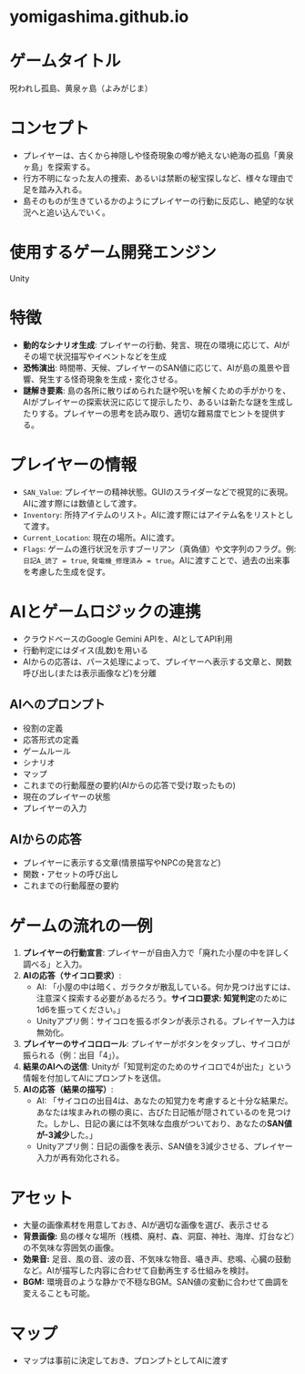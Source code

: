 # yomigashima.github.io

# ゲームタイトル
呪われし孤島、黄泉ヶ島（よみがじま）

# コンセプト
- プレイヤーは、古くから神隠しや怪奇現象の噂が絶えない絶海の孤島「黄泉ヶ島」を探索する。
- 行方不明になった友人の捜索、あるいは禁断の秘宝探しなど、様々な理由で足を踏み入れる。
- 島そのものが生きているかのようにプレイヤーの行動に反応し、絶望的な状況へと追い込んでいく。

# 使用するゲーム開発エンジン
Unity

# 特徴
- **動的なシナリオ生成**: プレイヤーの行動、発言、現在の環境に応じて、AIがその場で状況描写やイベントなどを生成
- **恐怖演出**: 時間帯、天候、プレイヤーのSAN値に応じて、AIが島の風景や音響、発生する怪奇現象を生成・変化させる。
- **謎解き要素**: 島の各所に散りばめられた謎や呪いを解くための手がかりを、AIがプレイヤーの探索状況に応じて提示したり、あるいは新たな謎を生成したりする。プレイヤーの思考を読み取り、適切な難易度でヒントを提供する。

# プレイヤーの情報
- `SAN_Value`: プレイヤーの精神状態。GUIのスライダーなどで視覚的に表現。AIに渡す際には数値として渡す。
- `Inventory`: 所持アイテムのリスト。AIに渡す際にはアイテム名をリストとして渡す。
- `Current_Location`: 現在の場所。AIに渡す。
- `Flags`: ゲームの進行状況を示すブーリアン（真偽値）や文字列のフラグ。例: `日記A_読了 = true`, `発電機_修理済み = true`。AIに渡すことで、過去の出来事を考慮した生成を促す。

# AIとゲームロジックの連携
- クラウドベースのGoogle Gemini APIを、AIとしてAPI利用
- 行動判定にはダイス(乱数)を用いる
- AIからの応答は、パース処理によって、プレイヤーへ表示する文章と、関数呼び出し(または表示画像など)を分離

## AIへのプロンプト
- 役割の定義
- 応答形式の定義
- ゲームルール
- シナリオ
- マップ
- これまでの行動履歴の要約(AIからの応答で受け取ったもの)
- 現在のプレイヤーの状態
- プレイヤーの入力

## AIからの応答
- プレイヤーに表示する文章(情景描写やNPCの発言など)
- 関数・アセットの呼び出し
- これまでの行動履歴の要約

# ゲームの流れの一例
1.  **プレイヤーの行動宣言**: プレイヤーが自由入力で「廃れた小屋の中を詳しく調べる」と入力。
2.  **AIの応答（サイコロ要求）**:
    * AI: 「小屋の中は暗く、ガラクタが散乱している。何か見つけ出すには、注意深く探索する必要があるだろう。**サイコロ要求: 知覚判定**のために1d6を振ってください。」
    * Unityアプリ側：サイコロを振るボタンが表示される。プレイヤー入力は無効化。
3.  **プレイヤーのサイコロロール**: プレイヤーがボタンをタップし、サイコロが振られる（例：出目「4」）。
4.  **結果のAIへの送信**: Unityが「知覚判定のためのサイコロで4が出た」という情報を付加してAIにプロンプトを送信。
5.  **AIの応答（結果の描写）**:
    * AI: 「サイコロの出目4は、あなたの知覚力を考慮すると十分な結果だ。あなたは埃まみれの棚の奥に、古びた日記帳が隠されているのを見つけた。しかし、日記の裏には不気味な血痕がついており、あなたの**SAN値が-3減少**した。」
    * Unityアプリ側：日記の画像を表示、SAN値を3減少させる、プレイヤー入力が再有効化される。

# アセット
- 大量の画像素材を用意しておき、AIが適切な画像を選び、表示させる
- **背景画像:** 島の様々な場所（桟橋、廃村、森、洞窟、神社、海岸、灯台など）の不気味な雰囲気の画像。
- **効果音:** 足音、風の音、波の音、不気味な物音、囁き声、悲鳴、心臓の鼓動など。AIが描写した内容に合わせて自動再生する仕組みを検討。
- **BGM:** 環境音のような静かで不穏なBGM。SAN値の変動に合わせて曲調を変えることも可能。

# マップ
- マップは事前に決定しておき、プロンプトとしてAIに渡す
